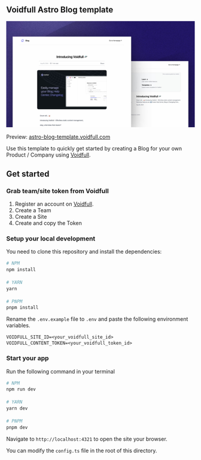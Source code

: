 ## Voidfull Astro Blog template

[![Voidfull Astro template blog post preview screenshot](./images/voidfull-astro-blog-template-image.jpg)](https://astro-blog-template.voidfull.com)

Preview: [astro-blog-template.voidfull.com](https://astro-blog-template.voidfull.com)

Use this template to quickly get started by creating a Blog for your own Product / Company using [Voidfull](https://voidfull.com).

## Get started

### Grab team/site token from Voidfull

1. Register an account on [Voidfull](https://voidfull.com).
2. Create a Team
3. Create a Site
4. Create and copy the Token

### Setup your local development

You need to clone this repository and install the dependencies:

```bash
# NPM
npm install

# YARN
yarn

# PNPM
pnpm install
```

Rename the `.env.example` file to `.env` and paste the following environment variables.

```env
VOIDFULL_SITE_ID=<your_voidfull_site_id>
VOIDFULL_CONTENT_TOKEN=<your_voidfull_token_id>
```

### Start your app

Run the following command in your terminal

```bash
# NPM
npm run dev

# YARN
yarn dev

# PNPM
pnpm dev
```

Navigate to `http://localhost:4321` to open the site your browser.

You can modify the `config.ts` file in the root of this directory.
